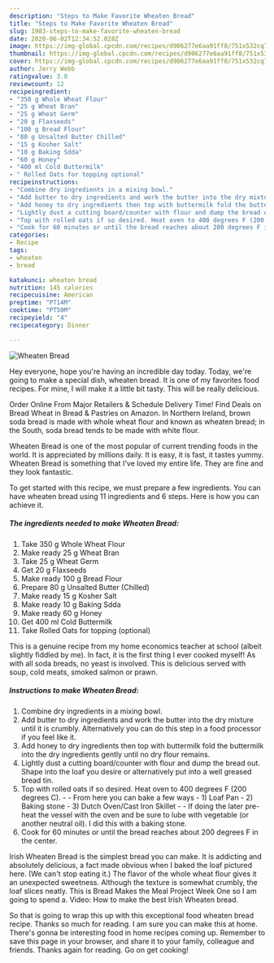 ```yaml
---
description: "Steps to Make Favorite Wheaten Bread"
title: "Steps to Make Favorite Wheaten Bread"
slug: 1983-steps-to-make-favorite-wheaten-bread
date: 2020-06-02T12:34:52.028Z
image: https://img-global.cpcdn.com/recipes/d906277e6aa91ff8/751x532cq70/wheaten-bread-recipe-main-photo.jpg
thumbnail: https://img-global.cpcdn.com/recipes/d906277e6aa91ff8/751x532cq70/wheaten-bread-recipe-main-photo.jpg
cover: https://img-global.cpcdn.com/recipes/d906277e6aa91ff8/751x532cq70/wheaten-bread-recipe-main-photo.jpg
author: Jerry Webb
ratingvalue: 3.8
reviewcount: 12
recipeingredient:
- "350 g Whole Wheat Flour"
- "25 g Wheat Bran"
- "25 g Wheat Germ"
- "20 g Flaxseeds"
- "100 g Bread Flour"
- "80 g Unsalted Butter Chilled"
- "15 g Kosher Salt"
- "10 g Baking Sdda"
- "60 g Honey"
- "400 ml Cold Buttermilk"
- " Rolled Oats for topping optional"
recipeinstructions:
- "Combine dry ingredients in a mixing bowl."
- "Add butter to dry ingredients and work the butter into the dry mixture until it is crumbly. Alternatively you can do this step in a food processor if you feel like it."
- "Add honey to dry ingredients then top with buttermilk fold the buttermilk into the dry ingredients gently until no dry flour remains."
- "Lightly dust a cutting board/counter with flour and dump the bread out. Shape into the loaf you desire or alternatively put into a well greased bread tin."
- "Top with rolled oats if so desired. Heat oven to 400 degrees F (200 degrees C).   From here you can bake a few ways 1) Loaf Pan 2) Baking stone 3) Dutch Oven/Cast Iron Skillet  If doing the later pre-heat the vessel with the oven and be sure to lube with vegetable (or another neutral oil). I did this with a baking stone."
- "Cook for 60 minutes or until the bread reaches about 200 degrees F in the center."
categories:
- Recipe
tags:
- wheaten
- bread

katakunci: wheaten bread 
nutrition: 145 calories
recipecuisine: American
preptime: "PT14M"
cooktime: "PT50M"
recipeyield: "4"
recipecategory: Dinner

---
```



![Wheaten Bread](https://img-global.cpcdn.com/recipes/d906277e6aa91ff8/751x532cq70/wheaten-bread-recipe-main-photo.jpg)

Hey everyone, hope you're having an incredible day today. Today, we're going to make a special dish, wheaten bread. It is one of my favorites food recipes. For mine, I will make it a little bit tasty. This will be really delicious.

Order Online From Major Retailers &amp; Schedule Delivery Time! Find Deals on Bread Wheat in Bread &amp; Pastries on Amazon. In Northern Ireland, brown soda bread is made with whole wheat flour and known as wheaten bread; in the South, soda bread tends to be made with white flour.

Wheaten Bread is one of the most popular of current trending foods in the world. It is appreciated by millions daily. It is easy, it is fast, it tastes yummy. Wheaten Bread is something that I've loved my entire life. They are fine and they look fantastic.


To get started with this recipe, we must prepare a few ingredients. You can have wheaten bread using 11 ingredients and 6 steps. Here is how you can achieve it.

<!--inarticleads1-->

##### The ingredients needed to make Wheaten Bread:

1. Take 350 g Whole Wheat Flour
1. Make ready 25 g Wheat Bran
1. Take 25 g Wheat Germ
1. Get 20 g Flaxseeds
1. Make ready 100 g Bread Flour
1. Prepare 80 g Unsalted Butter (Chilled)
1. Make ready 15 g Kosher Salt
1. Make ready 10 g Baking Sdda
1. Make ready 60 g Honey
1. Get 400 ml Cold Buttermilk
1. Take  Rolled Oats for topping (optional)


This is a genuine recipe from my home economics teacher at school (albeit slightly fiddled by me). In fact, it is the first thing I ever cooked myself! As with all soda breads, no yeast is involved. This is delicious served with soup, cold meats, smoked salmon or prawn. 

<!--inarticleads2-->

##### Instructions to make Wheaten Bread:

1. Combine dry ingredients in a mixing bowl.
1. Add butter to dry ingredients and work the butter into the dry mixture until it is crumbly. Alternatively you can do this step in a food processor if you feel like it.
1. Add honey to dry ingredients then top with buttermilk fold the buttermilk into the dry ingredients gently until no dry flour remains.
1. Lightly dust a cutting board/counter with flour and dump the bread out. Shape into the loaf you desire or alternatively put into a well greased bread tin.
1. Top with rolled oats if so desired. Heat oven to 400 degrees F (200 degrees C).  -  - From here you can bake a few ways - 1) Loaf Pan - 2) Baking stone - 3) Dutch Oven/Cast Iron Skillet -  - If doing the later pre-heat the vessel with the oven and be sure to lube with vegetable (or another neutral oil). I did this with a baking stone.
1. Cook for 60 minutes or until the bread reaches about 200 degrees F in the center.


Irish Wheaten Bread is the simplest bread you can make. It is addicting and absolutely delicious, a fact made obvious when I baked the loaf pictured here. (We can&#39;t stop eating it.) The flavor of the whole wheat flour gives it an unexpected sweetness. Although the texture is somewhat crumbly, the loaf slices neatly. This is Bread Makes the Meal Project Week One so I am going to spend a. Video: How to make the best Irish Wheaten bread. 

So that is going to wrap this up with this exceptional food wheaten bread recipe. Thanks so much for reading. I am sure you can make this at home. There's gonna be interesting food in home recipes coming up. Remember to save this page in your browser, and share it to your family, colleague and friends. Thanks again for reading. Go on get cooking!
